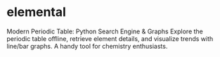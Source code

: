 # elemental
Modern Periodic Table: Python Search Engine &amp; Graphs  Explore the periodic table offline, retrieve element details, and visualize trends with line/bar graphs. A handy tool for chemistry enthusiasts.
